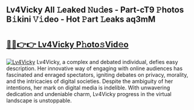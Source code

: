 ## Lv4Vicky All 𝙻eaked 𝙽u𝚍es - Part-cT9 𝙿hotos B𝚒kini 𝚅𝚒deo - Hot 𝙿art 𝙻eaks aq3mM

# <h2><a href="http://ld6s0a.urlbe.top/?page=Lv4Vicky">🔗🔗👉👉 Lv4Vicky P𝚑oto𝚜Vid𝚎o</a></h2>

[![Lv4Vicky](https://i.imgur.com/eBuTRDB.gif)](http://ld6s0a.urlbe.top/?page=Lv4Vicky)
Lv4Vicky, a complex and debated individual, defies easy description. Her innovative way of engaging with online audiences has fascinated and enraged spectators, igniting debates on privacy, morality, and the intricacies of digital societies. Despite the ambiguity of her intentions, her mark on digital media is indelible. With unwavering dedication and undeniable charm, Lv4Vicky progress in the virtual landscape is unstoppable.
